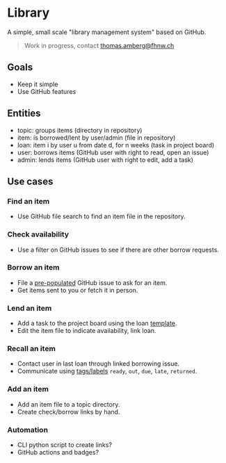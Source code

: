 # Library
A simple, small scale "library management system" based on GitHub.

> Work in progress, contact thomas.amberg@fhnw.ch

## Goals
- Keep it simple
- Use GitHub features

## Entities
- topic: groups items (directory in repository)
- item: is borrowed/lent by user/admin (file in repository)
- loan: item i by user u from date d, for n weeks (task in project board)
- user: borrows items (GitHub user with right to read, open an issue)
- admin: lends items (GitHub user with right to edit, add a task)

## Use cases
### Find an item
- Use GitHub file search to find an item file in the repository.

### Check availability
- Use a filter on GitHub issues to see if there are other borrow requests.

### Borrow an item
- File a [pre-populated](https://stackoverflow.com/questions/34146618/pre-populate-the-github-new-issue-form-using-the-querystring) GitHub issue to ask for an item.
- Get items sent to you or fetch it in person.

### Lend an item
- Add a task to the project board using the loan [template](https://docs.github.com/en/communities/using-templates-to-encourage-useful-issues-and-pull-requests/configuring-issue-templates-for-your-repository).
- Edit the item file to indicate availability, link loan.

### Recall an item
- Contact user in last loan through linked borrowing issue.
- Communicate using [tags/labels](https://github.com/tamberg/library/issues/labels) `ready`, `out`, `due`, `late`, `returned`.

### Add an item
- Add an item file to a topic directory.
- Create check/borrow links by hand.

### Automation
- CLI python script to create links?
- GitHub actions and badges?
